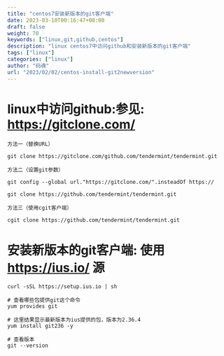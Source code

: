 ```yaml
---
title: "centos7安装新版本的git客户端"
date: 2023-03-10T00:16:47+08:00
draft: false
weight: 70
keywords: ["linux,git,github,centos"]
description: "linux centos7中访问github和安装新版本的git客户端"
tags: ["linux"]
categories: ["linux"]
author: "码魂"
url: "2023/02/02/centos-install-git2newversion"
---
```


# linux中访问github:参见: https://gitclone.com/  
```shell
方法一（替换URL）

git clone https://gitclone.com/github.com/tendermint/tendermint.git

方法二（设置git参数）

git config --global url."https://gitclone.com/".insteadOf https://

git clone https://github.com/tendermint/tendermint.git

方法三（使用cgit客户端）

cgit clone https://github.com/tendermint/tendermint.git
```

# 安装新版本的git客户端: 使用 https://ius.io/ 源  
```shell
curl -sSL https://setup.ius.io | sh

# 查看哪些包提供git这个命令
yum provides git

# 这里结果显示最新版本为ius提供的包，版本为2.36.4
yum install git236 -y

# 查看版本
git --version
```
